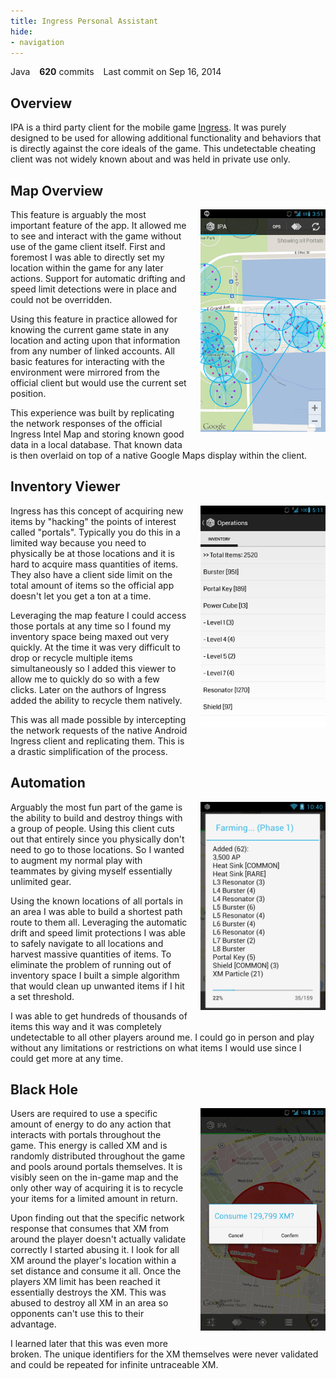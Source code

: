 ```yaml
---
title: Ingress Personal Assistant
hide:
- navigation
---
```

<span class="repo-language-color" style="background-color: #b07219"></span> Java &ensp; **620** commits &ensp; <span style="white-space: nowrap">Last commit on Sep 16, 2014</span>
## Overview
IPA is a third party client for the mobile game [Ingress](https://www.ingress.com/). It was purely designed to be used for allowing additional functionality and behaviors that is directly against the core ideals of the game. This undetectable cheating client was not widely known about and was held in private use only.

## Map Overview
<a class="glightbox" href="/assets/images/ipa/map.png" data-type="image" data-width="100%" data-height="auto" data-desc-position="bottom">
	<img
    align="right"
    src="/assets/images/ipa/map.png"
    width="200"
    style="padding-left:20px;padding-bottom:20px;">
</a>

This feature is arguably the most important feature of the app. It allowed me to see and interact with the game without use of the game client itself. First and foremost I was able to directly set my location within the game for any later actions. Support for automatic drifting and speed limit detections were in place and could not be overridden.

Using this feature in practice allowed for knowing the current game state in any location and acting upon that information from any number of linked accounts. All basic features for interacting with the environment were mirrored from the official client but would use the current set position.

This experience was built by replicating the network responses of the official Ingress Intel Map and storing known good data in a local database. That known data is then overlaid on top of a native Google Maps display within the client.

## Inventory Viewer
<a class="glightbox" href="/assets/images/ipa/inventory_overview.png" data-type="image" data-width="100%" data-height="auto" data-desc-position="bottom">
	<img
    align="right"
    src="/assets/images/ipa/inventory_overview.png"
    width="200"
    style="padding-left:20px;padding-bottom:20px;">
</a>
Ingress has this concept of acquiring new items by "hacking" the points of interest called "portals". Typically you do this in a limited way because you need to physically be at those locations and it is hard to acquire mass quantities of items. They also have a client side limit on the total amount of items so the official app doesn't let you get a ton at a time.

Leveraging the map feature I could access those portals at any time so I found my inventory space being maxed out very quickly. At the time it was very difficult to drop or recycle multiple items simultaneously so I added this viewer to allow me to quickly do so with a few clicks. Later on the authors of Ingress added the ability to recycle them natively.

This was all made possible by intercepting the network requests of the native Android Ingress client and replicating them. This is a drastic simplification of the process.

## Automation
<a class="glightbox" href="/assets/images/ipa/farming_in_progress.png" data-type="image" data-width="100%" data-height="auto" data-desc-position="bottom">
	<img
    align="right"
    src="/assets/images/ipa/farming_in_progress.png"
    width="200"
    style="padding-left:20px;padding-bottom:20px;">
</a>
Arguably the most fun part of the game is the ability to build and destroy things with a group of people. Using this client cuts out that entirely since you physically don't need to go to those locations. So I wanted to augment my normal play with teammates by giving myself essentially unlimited gear.

Using the known locations of all portals in an area I was able to build a shortest path route to them all. Leveraging the automatic drift and speed limit protections I was able to safely navigate to all locations and harvest massive quantities of items. To eliminate the problem of running out of inventory space I built a simple algorithm that would clean up unwanted items if I hit a set threshold.

I was able to get hundreds of thousands of items this way and it was completely undetectable to all other players around me. I could go in person and play without any limitations or restrictions on what items I would use since I could get more at any time.

## Black Hole
<a class="glightbox" href="/assets/images/ipa/black_hole.png" data-type="image" data-width="100%" data-height="auto" data-desc-position="bottom">
	<img
    align="right"
    src="/assets/images/ipa/black_hole.png"
    width="200"
    style="padding-left:20px;padding-bottom:20px;">
</a>
Users are required to use a specific amount of energy to do any action that interacts with portals throughout the game. This energy is called XM and is randomly distributed throughout the game and pools around portals themselves. It is visibly seen on the in-game map and the only other way of acquiring it is to recycle your items for a limited amount in return.

Upon finding out that the specific network response that consumes that XM from around the player doesn't actually validate correctly I started abusing it. I look for all XM around the player's location within a set distance and consume it all. Once the players XM limit has been reached it essentially destroys the XM. This was abused to destroy all XM in an area so opponents can't use this to their advantage.

I learned later that this was even more broken. The unique identifiers for the XM themselves were never validated and could be repeated for infinite untraceable XM.
